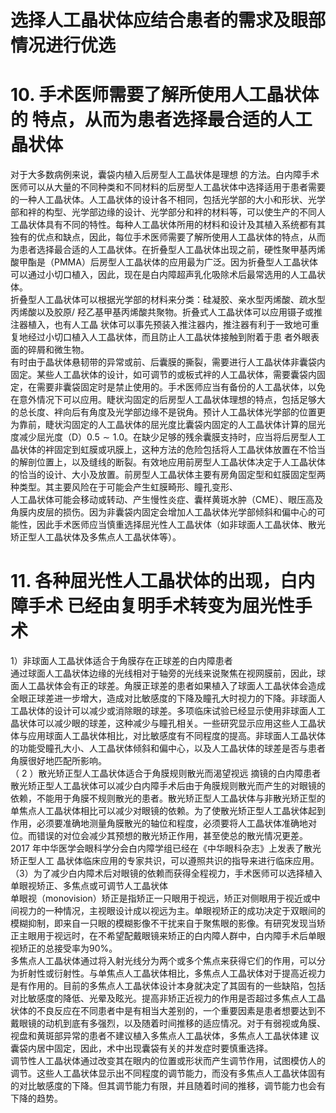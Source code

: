 # 选择人工晶状体应结合患者的需求及眼部情况进行优选  
# 10. 手术医师需要了解所使用人工晶状体的 特点，从而为患者选择最合适的人工晶状体  
对于大多数病例来说，囊袋内植入后房型人工晶状体是理想 的方法。白内障手术医师可以从大量的不同种类和不同材料的后房型人工晶状体中选择适用于患者需要的一种人工晶状体。人工晶状体的设计各不相同，包括光学部的大小和形状、光学部和袢的构型、光学部边缘的设计、光学部分和袢的材料等，可以使生产的不同人工晶状体具有不同的特性。每种人工晶状体所用的材料和设计及其植入系统都有其独有的优点和缺点，因此，每位手术医师需要了解所使用人工晶状体的特点，从而为患者选择最合适的人工晶状体。在折叠型人工晶状体出现之前，硬性聚甲基丙烯酸甲酯是（PMMA）后房型人工晶状体的应用最为广泛。因为折叠型人工晶状体可以通过小切口植入，因此，现在是白内障超声乳化吸除术后最常选用的人工晶状体。  
折叠型人工晶状体可以根据光学部的材料来分类：硅凝胶、亲水型丙烯酸、疏水型丙烯酸以及胶原/ 羟乙基甲基丙烯酸共聚物。折叠式人工晶状体可以应用镊子或推注器植入，也有人工晶 状体可以事先预装入推注器内，推注器有利于一致地可重复地经过小切口植入人工晶状体，而且防止人工晶状体接触到附着于患 者外眼表面的碎屑和微生物。  
有时由于晶状体悬韧带的异常或前、后囊膜的撕裂，需要进行人工晶状体非囊袋内固定。某些人工晶状体的设计，如可调节的或板式袢的人工晶状体，需要囊袋内固定，在需要非囊袋固定时是禁止使用的。手术医师应当有备份的人工晶状体，以免在意外情况下可以应用。睫状沟固定的后房型人工晶状体理想的特点，包括足够大的总长度、袢向后有角度及光学部边缘不是锐角。预计人工晶状体光学部的位置更为靠前，睫状沟固定的人工晶状体的屈光度比囊袋内固定的人工晶状体计算的屈光度减少屈光度（D）$0.5\sim1.0$。在缺少足够的残余囊膜支持时，应当将后房型人工晶状体的袢固定到虹膜或巩膜上，这种方法的危险包括将人工晶状体放置在不恰当的解剖位置上，以及缝线的断裂。有效地应用前房型人工晶状体决定于人工晶状体的恰当的设计、大小及放置。前房型人工晶状体主要有房角固定型和虹膜固定型两种类型。其主要风险在于可能会产生虹膜畸形、瞳孔变形、  
人工晶状体可能会移动或转动、产生慢性炎症、囊样黄斑水肿（CME）、眼压高及角膜内皮层的损伤。因为非囊袋内固定会增加人工晶状体光学部倾斜和偏中心的可能性，因此手术医师应当慎重选择屈光性人工晶状体（如非球面人工晶状体、散光矫正型人工晶状体及多焦点人工晶状体等）。  
# 11.  各种屈光性人工晶状体的出现，白内障手术 已经由复明手术转变为屈光性手术  
1）非球面人工晶状体适合于角膜存在正球差的白内障患者  
通过球面人工晶状体边缘的光线相对于轴旁的光线来说聚焦在视网膜前，因此，球面人工晶状体会有正的球差。角膜正球差的患者如果植入了球面人工晶状体会造成全眼正球差进一步增大，造成对比敏感度的下降及瞳孔大时视力的下降。非球面人工晶状体的设计可以减少或消除眼的球差。多项临床试验已经显示使用非球面人工晶状体可以减少眼的球差，这种减少与瞳孔相关。一些研究显示应用这些人工晶状体与应用球面人工晶状体相比，对比敏感度有不同程度的提高。非球面人工晶状体的功能受瞳孔大小、人工晶状体倾斜和偏中心，以及人工晶状体的球差是否与患者角膜很好地匹配所影响。  
（ 2 ）散光矫正型人工晶状体适合于角膜规则散光而渴望视远 摘镜的白内障患者  
散光矫正型人工晶状体可以减少白内障手术后由于角膜规则散光而产生的对眼镜的依赖，不能用于角膜不规则散光的患者。散光矫正型人工晶状体与非散光矫正型的单焦点人工晶状体相比可以减少对眼镜的依赖。为了使散光矫正型人工晶状体起到作用，必须要准确地测量角膜散光的轴位和程度，必须要将人工晶状体准确地对位。而错误的对位会减少其预想的散光矫正作用，甚至使总的散光情况更差。2017 年中华医学会眼科学分会白内障学组已经在《中华眼科杂志》上发表了散光矫正型人工 晶状体临床应用的专家共识，可以遵照共识的指导来进行临床应用。  
（3）为了减少白内障术后对眼镜的依赖而获得全程视力，手术医师可以选择植入单眼视矫正、多焦点或可调节人工晶状体  
单眼视（monovision）矫正是指矫正一只眼用于视远，矫正对侧眼用于视近或中间视力的一种情况，主视眼设计成以视远为主。单眼视矫正的成功决定于双眼间的模糊抑制，即来自一只眼的模糊影像不干扰来自于聚焦眼的影像。有研究发现当矫正主眼用于视远时，在不希望配戴眼镜来矫正的白内障人群中，白内障手术后单眼视矫正的总接受率为$90\%$。  
多焦点人工晶状体通过将入射光线分为两个或多个焦点来获得它们的作用，可以分为折射性或衍射性。与单焦点人工晶状体相比，多焦点人工晶状体对于提高近视力是有作用的。目前的多焦点人工晶状体设计本身就决定了其固有的一些缺陷，包括对比敏感度的降低、光晕及眩光。提高非矫正近视力的作用是否超过多焦点人工晶状体的不良反应在不同患者中是有相当大差别的，一个重要因素是患者想要达到不戴眼镜的动机到底有多强烈，以及随着时间推移的适应情况。对于有弱视或角膜、视盘和黄斑部异常的患者不建议植入多焦点人工晶状体，多焦点人工晶状体建 议囊袋内居中固定，因此，术中出现囊袋有关的并发症时要慎重选择。  
调节性人工晶状体通过改变其在眼内的位置或形状而产生调节作用，试图模仿人的调节。这些人工晶状体显示出不同程度的调节能力，而没有多焦点人工晶状体固有的对比敏感度的下降。但其调节能力有限，并且随着时间的推移，调节能力也会有下降的趋势。  